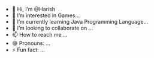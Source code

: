 - 👋 Hi, I’m @Harish
- 👀 I’m interested in  Games...
- 🌱 I’m currently learning Java Programming Language...
- 💞️ I’m looking to collaborate on ...
- 📫 How to reach me ...
- 😄 Pronouns: ...
- ⚡ Fun fact: ...

<!---
HarishP20/HarishP20 is a ✨ special ✨ repository because its `README.md` (this file) appears on your GitHub profile.
You can click the Preview link to take a look at your changes.
--->
